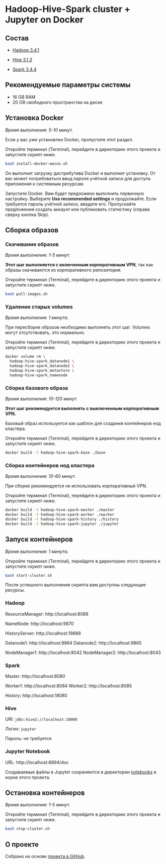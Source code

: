 # Hadoop-Hive-Spark cluster + Jupyter on Docker

## Состав

* [Hadoop 3.4.1](https://hadoop.apache.org/)

* [Hive 3.1.3](http://hive.apache.org/)

* [Spark 3.4.4](https://spark.apache.org/)

## Рекомендуемые параметры системы

- 16 GB RAM
- 20 GB свободного пространства на диске

## Установка Docker

_Время выполнения: 5-10 минут._

Если у вас уже установлен Docker, пропустите этот раздел.

Откройте терминал (Terminal), перейдите в директорию этого проекта и 
запустите скрипт ниже.

```bash
bash install-docker-macos.sh
```

Он выполнит загрузку дистрибутива Docker и выполнит установку. 
От вас может потребоваться ввод пароля учётной записи для доступа приложения 
к системным ресурсам.

Запустите Docker. Вам будет предложено выполнить первичную настройку. Выберите
**Use recommended settings** и продолжайте. Если требуется пароль учётной записи, 
введите его. Пропускайте предложения создать аккаунт или публиковать статистику
(справа сверху кнопка Skip).

## Сборка образов

### Скачивание образов

_Время выполнения: 1-5 минут._

**Этот шаг выполняется с включенным корпоративным VPN**, так как образы 
скачиваются из корпоративного репозитория.

Откройте терминал (Terminal), перейдите в директорию этого проекта и 
запустите скрипт ниже.

```bash
bash pull-images.sh
```

### Удаление старых volumes

_Время выполнения: 1 минута._

При пересборке образов необходимо выполнять этот шаг. Volumes могут отсутствовать,
это нормально.

Откройте терминал (Terminal), перейдите в директорию этого проекта и 
запустите скрипт ниже.

```bash
docker volume rm \
  hadoop-hive-spark_datanode1 \
  hadoop-hive-spark_datanode2 \
  hadoop-hive-spark_metastore \
  hadoop-hive-spark_namenode
```

### Сборка базового образа

_Время выполнения: 10-120 минут._

**Этот шаг рекомендуется выполнять с выключенным корпоративным VPN.**

Базовый образ используется как шаблон для создания контейнеров нод кластера.

Откройте терминал (Terminal), перейдите в директорию этого проекта и 
запустите скрипт ниже.

```bash
docker build -t hadoop-hive-spark-base ./base
```

### Сборка контейнеров нод кластера

_Время выполнения: 10-60 минут._

При сборке рекомендуется не использовать корпоративный VPN.

Откройте терминал (Terminal), перейдите в директорию этого проекта и 
запустите скрипт ниже.

```bash
docker build -t hadoop-hive-spark-master ./master
docker build -t hadoop-hive-spark-worker ./worker
docker build -t hadoop-hive-spark-history ./history
docker build -t hadoop-hive-spark-jupyter ./jupyter
```

## Запуск контейнеров

_Время выполнения: 1 минута._

Откройте терминал (Terminal), перейдите в директорию этого проекта и 
запустите скрипт ниже.

```bash
bash start-cluster.sh
```

После успешного выполнения скрипта вам доступны следующие ресурсы.

### Hadoop

ResourceManager: http://localhost:8088

NameNode: http://localhost:9870

HistoryServer: http://localhost:19888

Datanode1: http://localhost:9864
Datanode2: http://localhost:9865

NodeManager1: http://localhost:8042
NodeManager2: http://localhost:8043

### Spark

Master: http://localhost:8080

Worker1: http://localhost:8084
Worker2: http://localhost:8085

History: http://localhost:18080

### Hive

URI: `jdbc:hive2://localhost:10000`

Логин: `jupyter`

Пароль: не требуется

### Jupyter Notebook

URL: http://localhost:8894/doc

Создаваемые файлы в Jupyter сохраняются в директории [notebooks](notebooks/) в корне
этого проекта.

## Остановка контейнеров

_Время выполнения: 1-5 минут._

Откройте терминал (Terminal), перейдите в директорию этого проекта и 
запустите скрипт ниже.

```bash
bash stop-cluster.sh
```

## О проекте

Собрано на основе [проекта в GitHub](https://github.com/chihweiwork/hadoop-hive-spark-jupyter-docker).
